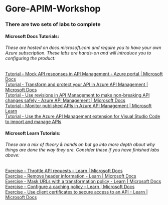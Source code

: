 # Gore-APIM-Workshop

### There are two sets of labs to complete
#### Microsoft Docs Tutorials:
###### These are hosted on docs.microsoft.com and require you to have your own Azure subscription. These labs are hands-on and will introduce you to configuring the product:
<a href="https://learn.microsoft.com/en-us/azure/api-management/mock-api-responses?tabs=azure-portal">Tutorial - Mock API responses in API Management - Azure portal | Microsoft Docs</a><br>
<a href="https://learn.microsoft.com/en-us/azure/api-management/transform-api">Tutorial - Transform and protect your API in Azure API Management | Microsoft Docs</a><br>
<a href="https://learn.microsoft.com/en-us/azure/api-management/api-management-get-started-revise-api?tabs=azure-portal">Tutorial - Use revisions in API Management to make non-breaking API changes safely - Azure API Management | Microsoft Docs</a><br>
<a href="https://learn.microsoft.com/en-us/azure/api-management/api-management-howto-use-azure-monitor">Tutorial - Monitor published APIs in Azure API Management | Microsoft Learn</a><br>
<a href="https://learn.microsoft.com/en-us/azure/api-management/visual-studio-code-tutorial">Tutorial - Use the Azure API Management extension for Visual Studio Code to import and manage APIs</a><br>

#### Microsoft Learn Tutorials:
###### These are a mix of theory & hands on but go into more depth about why things are done the way they are. Consider these if you have finished labs above:
<a href="https://learn.microsoft.com/en-us/training/modules/protect-apis-on-api-management/7-exercise-rate-limit-policy">Exercise - Throttle API requests - Learn | Microsoft Docs</a><br>
<a href="https://learn.microsoft.com/en-us/training/modules/protect-apis-on-api-management/3-exercise-remove-header">Exercise - Remove header information - Learn | Microsoft Docs</a><br>
<a href="https://learn.microsoft.com/en-us/training/modules/protect-apis-on-api-management/5-exercise-hide-url">Exercise - Mask URLs with a transformation policy - Learn | Microsoft Docs</a><br>
<a href="https://learn.microsoft.com/en-us/training/modules/improve-api-performance-with-apim-caching-policy/5-exercise-configure-a-caching-policy">Exercise - Configure a caching policy - Learn | Microsoft Docs</a><br>
<a href="https://learn.microsoft.com/en-us/training/modules/control-authentication-with-apim/5-exercise-secure-access-client-certs">Exercise - Use client certificates to secure access to an API - Learn | Microsoft Docs</a><br>

